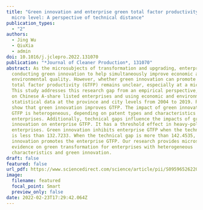```yaml
---
title: "Green innovation and enterprise green total factor productivity at a
  micro level: A perspective of technical distance"
publication_types:
  - "2"
authors:
  - Jing Wu
  - QiuXia
  - admin
doi: 10.1016/j.jclepro.2022.131070
publication: "*Journal of Cleaner Production*, 131070"
abstract: As the microsubjects of transformation and upgrading, enterprises are
  conducting green innovation to help simultaneously improve economic and
  environmental quality. However, whether green innovation can promote green
  total factor productivity (GTFP) remains unclear, especially at a micro level.
  This study addresses this research gap from an empirical perspective, focusing
  on Chinese A-share listed enterprises and using economic and environmental
  statistical data at the province and city levels from 2004 to 2019. Results
  show that green innovation improves GTFP. The impact of green innovation on
  GTFP is heterogeneous, depending on patent types and characteristics of
  enterprises. Additionally, technical gaps influence the impacts of green
  innovation on enterprise GTFP. It has a threshold effect in heavy-pollution
  enterprises. Green innovation inhibits enterprise GTFP when the technical gap
  is less than 132.7233. When the technical gap is more than 142.4535, green
  innovation promotes the enterprise GTFP. Our research provides microscopic
  evidence on green transformation for enterprises with heterogeneous
  characteristics and green innovation.
draft: false
featured: false
url_pdf: https://www.sciencedirect.com/science/article/pii/S095965262200703X
image:
  filename: featured
  focal_point: Smart
  preview_only: false
date: 2022-02-23T17:29:42.064Z
---
```

